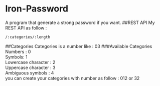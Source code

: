 Iron-Password
=============
A program that generate a strong password if you want.
##REST API
My REST API as follow :
```
/:categories/:length
```
##Categories
Categories is a number like : 03
###Available Categories
Numbers : 0<br>
Symbols: 1<br>
Lowercase character : 2<br>
Uppercase character : 3<br>
Ambiguous symbols : 4<br>
you can create your categories with number as follow :
012 or 32
